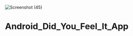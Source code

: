 ![Screenshot (45)](https://user-images.githubusercontent.com/69140693/110263111-abb0fb00-7fdb-11eb-9ea8-19acc13d0b72.png)
# Android_Did_You_Feel_It_App

